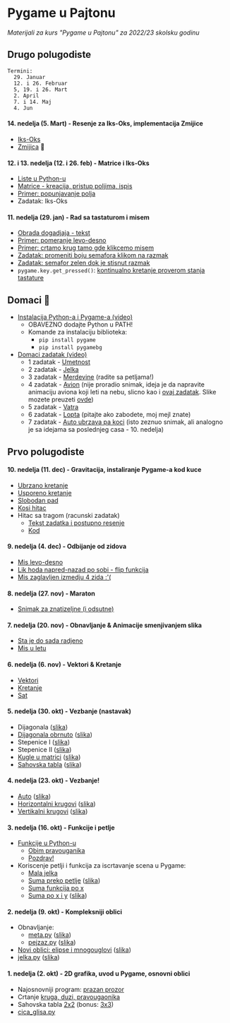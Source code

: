 # Pygame u Pajtonu

*Materijali za kurs "Pygame u Pajtonu" za 2022/23 skolsku godinu*

## Drugo polugodiste
```
Termini:
  29. Januar  
  12. i 26. Februar  
  5, 19. i 26. Mart  
  2. April  
  7. i 14. Maj  
  4. Jun  
```

#### 14. nedelja (5. Mart) - Resenje za Iks-Oks, implementacija Zmijice
  - [Iks-Oks](/14_nedelja/iksoks.py) 
  - [Zmijica](/14_nedelja/zmija.py) 🐍

#### 12. i 13. nedelja (12. i 26. feb) - Matrice i Iks-Oks
  - [Liste u Python-u](/12_nedelja/liste.py)
  - [Matrice - kreacija, pristup poljima, ispis](/12_nedelja/matrica.py)
  - [Primer: popunjavanje polja](/12_nedelja/popunavanje.py)
  - Zadatak: Iks-Oks

#### 11. nedelja (29. jan) - Rad sa tastaturom i misem
  - [Obrada dogadjaja - tekst](/11_nedelja/obrada_dogadjaja.md)
  - [Primer: pomeranje levo-desno](/11_nedelja/0_levo_desno.py)
  - [Primer: crtamo krug tamo gde klikcemo misem](/11_nedelja/1_mis.py)
  - [Zadatak: promeniti boju semafora klikom na razmak](/11_nedelja/20_semafor.py)
  - [Zadatak: semafor zelen dok je stisnut razmak](/11_nedelja/21_semafor.py)
  - `pygame.key.get_pressed()`: [kontinualno kretanje proverom stanja tastature](/11_nedelja/3_kretanje_kontinualno.py) 

## Domaci 🥳
- [Instalacija Python-a i Pygame-a (video)](https://www.youtube.com/watch?v=VXfN90CMam4)
    - OBAVEZNO dodajte Python u PATH!
    - Komande za instalaciju biblioteka:
        - `pip install pygame`
        - `pip install pygamebg`
- [Domaci zadatak (video)](https://www.youtube.com/watch?v=5DX16iL-iVc)
    - 1 zadatak - [Umetnost](/veliki_domaci/1_savremena_umetnost.py)
    - 2 zadatak - [Jelka](/veliki_domaci/2_novogodisnja_jelka.py)
    - 3 zadatak - [Merdevine](/veliki_domaci/3_merdevine.py) (radite sa petljama!)
    - 4 zadatak - [Avion](/veliki_domaci/4_avion.py) (nije proradio snimak, ideja je da napravite animaciju aviona koji leti na nebu, slicno kao i [ovaj zadatak](/06_nedelja/1_frame_loop.py). Slike mozete preuzeti [ovde](https://github.com/daniilgrbic/ProgPyg-2022/releases/download/slike/slike_veliki_domaci.zip))
    - 5 zadatak - [Vatra](/veliki_domaci/5_vatra.py)
    - 6 zadatak - [Lopta](/veliki_domaci/6_kvadrat.py) (pitajte ako zabodete, moj mejl znate)
    - 7 zadatak - [Auto ubrzava pa koci](/veliki_domaci/7_ubrzava_pa_usporava.py) (isto zeznuo snimak, ali analogno je sa idejama sa poslednjeg casa - 10. nedelja)


## Prvo polugodiste

#### 10. nedelja (11. dec) - Gravitacija, instaliranje Pygame-a kod kuce
  - [Ubrzano kretanje](/10_nedelja/1_ubrzano_kretanje.py)
  - [Usporeno kretanje](/10_nedelja/2_kocenje.py)
  - [Slobodan pad](/10_nedelja/3_gravitacija.py)
  - [Kosi hitac](/10_nedelja/4_hitac.py)
  - Hitac sa tragom (racunski zadatak)
    - [Tekst zadatka i postupno resenje](/10_nedelja/5_objasnjenje.md)
    - [Kod](/10_nedelja/5_hitac_sa_tragom.py)

#### 9. nedelja (4. dec) - Odbijanje od zidova
  - [Mis levo-desno](/09_nedelja/naprednazad_mis.py)
  - [Lik hoda napred-nazad po sobi - flip funkcija](/09_nedelja/naprednazad_lik.py)
  - [Mis zaglavljen izmedju 4 zida :'(](/09_nedelja/odbijanje.py) 

#### 8. nedelja (27. nov) - Maraton
  - [Snimak za znatizeljne (i odsutne)](https://www.youtube.com/watch?v=AKu9IM5ep2c)

#### 7. nedelja (20. nov) - Obnavljanje & Animacije smenjivanjem slika
  - [Sta je do sada radjeno](/podsetnik.md)
  - [Mis u letu](/08_nedelja/primer.py)  

#### 6. nedelja (6. nov) - Vektori & Kretanje
  - [Vektori](/06_nedelja/0_vektori.py)
  - [Kretanje](/06_nedelja/1_frame_loop.py)
  - [Sat](/06_nedelja/2_clock.py) 

#### 5. nedelja (30. okt) - Vezbanje (nastavak)
  - Dijagonala
    ([slika](/05_nedelja/3_dijagonala.png))
  - [Dijagonala obrnuto](/05_nedelja/4_dijagonala_II.py)
    ([slika](/05_nedelja/4_dijagonala_II.png))
  - Stepenice I ([slika](/05_nedelja/5_stepenice.png))
  - Stepenice II ([slika](/05_nedelja/6_stepenice_II.png))
  - [Kugle u matrici](/05_nedelja/7_kugle_tabla.py)
    ([slika](/05_nedelja/7_kugle_tabla.png))
  - [Sahovska tabla](/05_nedelja/8_sahovska_tabla.py)
    ([slika](/05_nedelja/8_sahovska_tabla.png))

#### 4. nedelja (23. okt) - Vezbanje!
  - [Auto](/04_nedelja/0_auto.py)
    ([slika](/04_nedelja/0_auto.png))
  - [Horizontalni krugovi](/04_nedelja/1_krugovi.py)
    ([slika](/04_nedelja/1_krugovi.png))
  - [Vertikalni krugovi](/04_nedelja/2_krugovi_vert.py)
    ([slika](/04_nedelja/2_krugovi_vert.png))

#### 3. nedelja (16. okt) - Funkcije i petlje
  - [Funkcije u Python-u](03_nedelja/funkcije.md)
    - [Obim pravouganika](03_nedelja/0_obim.py)
    - [Pozdrav!](03_nedelja/1_pozdrav.py)
  - Koriscenje petlji i funkcija za iscrtavanje scena u Pygame:
    - [Mala jelka](03_nedelja/2_jelka_mala.py)
    - [Suma preko petlje](03_nedelja/3_suma_petlja.py)
      ([slika](03_nedelja/suma_a.png))
    - [Suma funkcija po x](03_nedelja/4_suma_fje_po_x.py)
    - [Suma po x i y](03_nedelja/5_suma_fje_po_xy.py)
      ([slika](03_nedelja/suma_b.png))

#### 2. nedelja (9. okt) - Kompleksniji oblici  
  - Obnavljanje:
    - [meta.py](02_nedelja/meta.py) ([slika](02_nedelja/meta.png))
    - [pejzaz.py](02_nedelja/pejzaz.py) ([slika](02_nedelja/pejzaz.png))
  - [Novi oblici: elipse i mnogouglovi](02_nedelja/novi_oblici.py)
    ([slika](02_nedelja/novi_oblici.png))
  - [jelka.py](02_nedelja/jelka.py) ([slika](02_nedelja/jelka.png))

#### 1. nedelja (2. okt) - 2D grafika, uvod u Pygame, osnovni oblici
  - Najosnovniji program: [prazan prozor](01_nedelja/1_prazan_prozor.py)
  - Crtanje [kruga, duzi, pravougaonika](01_nedelja/2_krug_duz_pravougaonik.py)
  - Sahovska tabla [2x2](01_nedelja/3_sah.py) (bonus: [3x3](01_nedelja/3.5_sah3x3.py))
  - [cica_glisa.py](01_nedelja/4_stickman.py)





